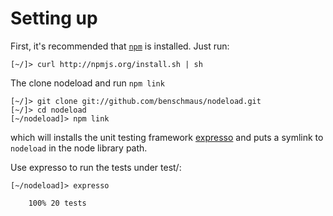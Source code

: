 # Setting up

First, it's recommended that [`npm`](http://npmjs.org/) is installed. Just run:

    [~/]> curl http://npmjs.org/install.sh | sh

The clone nodeload and run `npm link`

    [~/]> git clone git://github.com/benschmaus/nodeload.git
    [~/]> cd nodeload
    [~/nodeload]> npm link

which will installs the unit testing framework [expresso](http://visionmedia.github.com/expresso) and puts a symlink to `nodeload` in the node library path.

Use expresso to run the tests under test/:

    [~/nodeload]> expresso
    
        100% 20 tests
